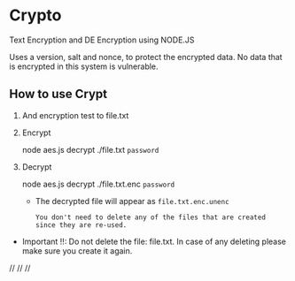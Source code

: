 # Crypto

Text Encryption and DE Encryption using NODE.JS

Uses a version, salt and nonce, to protect the encrypted data. No data that is encrypted in this system is vulnerable.

## How to use Crypt

1. And encryption test to file.txt

2. Encrypt

   node aes.js decrypt ./file.txt `password`

3. Decrypt

   node aes.js decrypt ./file.txt.enc `password`

   - The decrypted file will appear as `file.txt.enc.unenc`

     `You don't need to delete any of the files that are created since they are re-used.`

- Important !!: Do not delete the file: file.txt. In case of any deleting please make sure you create it again.

//
//
//
